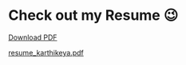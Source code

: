 # Check out my Resume 😉

[Download PDF](https://github.com/user-attachments/files/17050198/resume_karthikeya.pdf)


[resume_karthikeya.pdf](https://github.com/user-attachments/files/17050198/resume_karthikeya.pdf)
